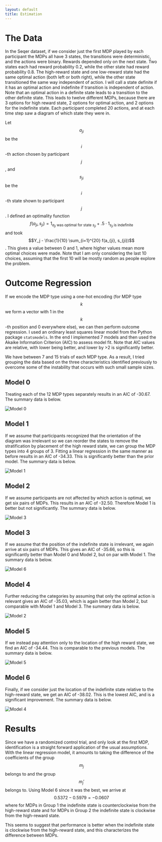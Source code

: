 ```yaml
---
layout: default
title: Estimation 
--- 
```

# The Data
In the Seqer dataset, if we consider just the first MDP played by each participant the MDPs all have 3 states, the transitions were deterministic, and the actions were binary.  Rewards depended only on the next state.  Two states each had reward probability 0.2, while the other state had reward probability 0.8.  The high-reward state and one low-reward state had the same optimal action (both left or both right), while the other state transitioned the same way independent of action.  I will call a state definite if it has an optimal action and indefinite if transition is independent of action.  Note that an optimal action in a definite state leads to a transition to the other definite state.  This leads to twelve different MDPs, because there are 3 options for high reward state, 2 options for optimal action, and 2 options for the indefinite state.  Each participant completed 20 actions, and at each time step saw a diagram of which state they were in.

Let $$a_{ji}$$ be the $$i$$-th action chosen by participant $$j$$, and $$s_{ji}$$ be the $$i$$-th state shown to participant $$j$$. 
I defined an optimality function $$f(a_{ji},s_{ji})=1_{a_{ji}\text{ was optimal for state }s_{ji}} + .5\cdot{1_{s_{ji} \text{ is indefinite}}}$$ and took $$Y_j - \frac{1}{10} \sum_{i=1}^{20} f(a_{ji}, s_{ji})$$.  This gives a value between 0 and 1, where higher values mean more optimal choices were made.  Note that I am only considering the last 10 choices, assuming that the first 10 will be mostly random as people explore the problem.

# Outcome Regression
If we encode the MDP type using a one-hot encoding (for MDP type $$k$$ we form a vector with 1 in the $$k$$-th position and 0 everywhere else), we can then perform outcome regression.  I used an ordinary least squares linear model from the Python package `statsmodels`.  In the end I implemented 7 models and then used the Akaike Information Criterion (AIC) to assess model fit.  Note that AIC values are relative, with lower being better, and lower by >2 is significantly better.

We have between 7 and 15 trials of each MDP type.  As a result, I tried grouping the data based on the three characteristics identified previously to overcome some of the instability that occurs with such small sample sizes.

## Model 0
Treating each of the 12 MDP types separately results in an AIC of -30.67.  The summary data is below.  

![Model 0](/assets/images/reg0.png)


## Model 1
If we assume that participants recognized that the orientation of the diagram was irrelevant so we can reorder the states to remove the stratification by placement of the high reward state, we can group the MDP types into 4 groups of 3.  Fitting a linear regression in the same manner as before results in an AIC of -34.33.  This is significantly better than the prior model.  The summary data is below.

![Model 1](/assets/images/reg1.png)


## Model 2
If we assume participants are not affected by which action is optimal, we get six pairs of MDPs.  This results in an AIC of -32.50.  Therefore Model 1 is better but not significantly. The summary data is below.

![Model 3](/assets/images/reg3.png)

## Model 3
If we assume that the position of the indefinite state is irrelevant, we again arrive at six pairs of MDPs.  This gives an AIC of -35.66, so this is significantly better than Model 0 and Model 2, but on par with Model 1. The summary data is below.

![Model 6](/assets/images/reg6.png)

## Model 4
Further reducing the categories by assuming that only the optimal action is relevant gives an AIC of -35.03, which is again better than Model 2, but comparable with Model 1 and Model 3. The summary data is below.

![Model 2](/assets/images/reg2.png)

## Model 5
If we instead pay attention only to the location of the high reward state, we find an AIC of -34.44.  This is comparable to the previous models. The summary data is below.

![Model 5](/assets/images/reg5.png)

## Model 6
Finally, if we consider just the location of the indefinite state relative to the high-reward state, we get an AIC of -38.02. This is the lowest AIC, and is a significant improvement. The summary data is below.

![Model 4](/assets/images/reg4.png)

# Results
Since we have a randomized control trial, and only look at the first MDP, identification is a straight forward application of the usual assumptions.  With the linear regression model, it amounts to taking the difference of the coefficients of the group $$m_j$$ belongs to and the group $$m_j'$$ belongs to.  Using Model 6 since it was the best, we arrive at $$0.5372-0.5979=-0.0607$$ where for MDPs in Group 1 the indefinite state is counterclockwise from the high-reward state and for MDPs in Group 2 the indefinite state is clockwise from the high-reward state.

This seems to suggest that performance is better when the indefinite state is clockwise from the high-reward state, and this characterizes the difference between MDPs.
